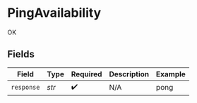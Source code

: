 # PingAvailability

OK


## Fields

| Field              | Type               | Required           | Description        | Example            |
| ------------------ | ------------------ | ------------------ | ------------------ | ------------------ |
| `response`         | *str*              | :heavy_check_mark: | N/A                | pong               |